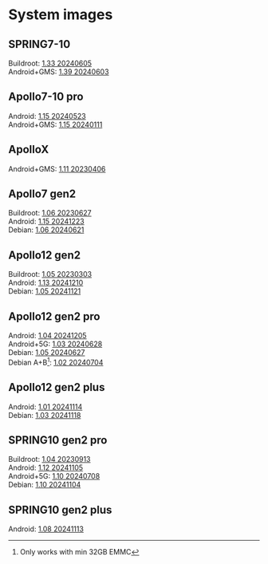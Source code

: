 # System images

## SPRING7-10
Buildroot:      [1.33 20240605](https://drive.omsi-group.com/index.php/s/JipQEprKQzg2DZa)\
Android+GMS:    [1.39 20240603](https://drive.omsi-group.com/index.php/s/wMgWse2ePf4pZAN)

## Apollo7-10 pro
Android:        [1.15 20240523](https://drive.omsi-group.com/index.php/s/AzHjK3RpFXwp7C4)\
Android+GMS:    [1.15 20240111](https://drive.omsi-group.com/index.php/s/SQsdnbeGLcTfSB3)

## ApolloX
Android+GMS:    [1.11 20230406](https://drive.omsi-group.com/index.php/s/HbNdHyfbaKRGXxq)

## Apollo7 gen2
Buildroot:      [1.06 20230627](https://drive.omsi-group.com/index.php/s/EZER9jirQxSpYRq)\
Android:        [1.15 20241223](https://drive.omsi-group.com/index.php/s/JEHNHF5cPacpsLx)\
Debian:         [1.06 20240621](https://drive.omsi-group.com/index.php/s/xGQLJzX47L2QGgR)

## Apollo12 gen2
Buildroot:      [1.05 20230303](https://drive.omsi-group.com/index.php/s/PnGZeFZimMKiwaJ)\
Android:        [1.13 20241210](https://drive.omsi-group.com/index.php/s/64Rie8m8TsWGJNC)\
Debian:         [1.05 20241121](https://drive.omsi-group.com/index.php/s/jDJpaN7MFxd95PP)

## Apollo12 gen2 pro
Android:        [1.04 20241205](https://drive.omsi-group.com/index.php/s/6BQEkjiF5q3wBJS)\
Android+5G:     [1.03 20240628](https://drive.omsi-group.com/index.php/s/TWY75XqPk46HPEt)\
Debian:         [1.05 20240627](https://drive.omsi-group.com/index.php/s/GHqSZDfYNwWND3X)\
Debian A+B[^1]: [1.02 20240704](https://drive.omsi-group.com/index.php/s/g6ZDHkBjy79sE5o)

[^1]: Only works with min 32GB EMMC

## Apollo12 gen2 plus
Android:        [1.01 20241114](https://drive.omsi-group.com/index.php/s/nEp8NAPeCrDZ6kP)\
Debian:         [1.03 20241118](https://drive.omsi-group.com/index.php/s/7bpARMzDrKyQdBi)

## SPRING10 gen2 pro
Buildroot:      [1.04 20230913](https://drive.omsi-group.com/index.php/s/BfMjQ64CnAMWs46)\
Android:        [1.12 20241105](https://drive.omsi-group.com/index.php/s/7ogp7WF4zDR8Gpd)\
Android+5G:     [1.10 20240708](https://drive.omsi-group.com/index.php/s/J6rxfBWXYPXwYBs)\
Debian:         [1.10 20241104](https://drive.omsi-group.com/index.php/s/SK89egWBkKetg2n)

## SPRING10 gen2 plus
Android:        [1.08 20241113](https://drive.omsi-group.com/index.php/s/qkpeFCS2LxtbC2L)





